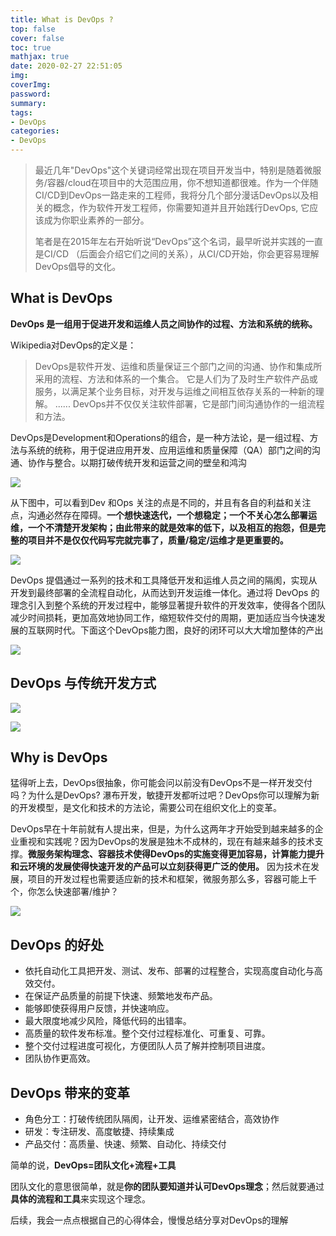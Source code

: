 ```yaml
---
title: What is DevOps ?
top: false
cover: false
toc: true
mathjax: true
date: 2020-02-27 22:51:05
img:
coverImg:
password:
summary:
tags:
- DevOps
categories:
- DevOps
---
```


> 最近几年"DevOps"这个关键词经常出现在项目开发当中，特别是随着微服务/容器/cloud在项目中的大范围应用，你不想知道都很难。作为一个伴随CI/CD到DevOps一路走来的工程师，我将分几个部分漫话DevOps以及相关的概念，作为软件开发工程师，你需要知道并且开始践行DevOps, 它应该成为你职业素养的一部分。
>
> 笔者是在2015年左右开始听说“DevOps”这个名词，最早听说并实践的一直是CI/CD （后面会介绍它们之间的关系），从CI/CD开始，你会更容易理解DevOps倡导的文化。

## What is DevOps

**DevOps 是一组用于促进开发和运维人员之间协作的过程、方法和系统的统称。**

Wikipedia对DevOps的定义是：
> DevOps是软件开发、运维和质量保证三个部门之间的沟通、协作和集成所采用的流程、方法和体系的一个集合。 它是人们为了及时生产软件产品或服务，以满足某个业务目标，对开发与运维之间相互依存关系的一种新的理解。 ...... DevOps并不仅仅关注软件部署，它是部门间沟通协作的一组流程和方法。

DevOps是Development和Operations的组合，是一种方法论，是一组过程、方法与系统的统称，用于促进应用开发、应用运维和质量保障（QA）部门之间的沟通、协作与整合。以期打破传统开发和运营之间的壁垒和鸿沟  

![](https://gitee.com/owen2016/pic-hub/raw/master/pics/20201020232721.png)

从下图中，可以看到Dev 和Ops 关注的点是不同的，并且有各自的利益和关注点，沟通必然存在障碍。**一个想快速迭代，一个想稳定；一个不关心怎么部署运维，一个不清楚开发架构；由此带来的就是效率的低下，以及相互的抱怨，但是完整的项目并不是仅仅代码写完就完事了，质量/稳定/运维才是更重要的。**

![](https://gitee.com/owen2016/pic-hub/raw/master/pics/20201020232740.png)

DevOps 提倡通过一系列的技术和工具降低开发和运维人员之间的隔阂，实现从开发到最终部署的全流程自动化，从而达到开发运维一体化。通过将 DevOps 的理念引入到整个系统的开发过程中，能够显著提升软件的开发效率，使得各个团队减少时间损耗，更加高效地协同工作，缩短软件交付的周期，更加适应当今快速发展的互联网时代。下面这个DevOps能力图，良好的闭环可以大大增加整体的产出

![](https://gitee.com/owen2016/pic-hub/raw/master/pics/20201020232754.png)

## DevOps 与传统开发方式

![](https://gitee.com/owen2016/pic-hub/raw/master/pics/20201020232821.png)

![](https://gitee.com/owen2016/pic-hub/raw/master/pics/20201020232836.png)

## Why is DevOps

猛得听上去，DevOps很抽象，你可能会问以前没有DevOps不是一样开发交付吗？为什么是DevOps?
瀑布开发，敏捷开发都听过吧？DevOps你可以理解为新的开发模型，是文化和技术的方法论，需要公司在组织文化上的变革。

DevOps早在十年前就有人提出来，但是，为什么这两年才开始受到越来越多的企业重视和实践呢？因为DevOps的发展是独木不成林的，现在有越来越多的技术支撑。**微服务架构理念、容器技术使得DevOps的实施变得更加容易，计算能力提升和云环境的发展使得快速开发的产品可以立刻获得更广泛的使用。**
因为技术在发展，项目的开发过程也需要适应新的技术和框架，微服务那么多，容器可能上千个，你怎么快速部署/维护？

![](https://gitee.com/owen2016/pic-hub/raw/master/pics/20201020232921.png)

## DevOps 的好处

- 依托自动化工具把开发、测试、发布、部署的过程整合，实现高度自动化与高效交付。
- 在保证产品质量的前提下快速、频繁地发布产品。
- 能够即使获得用户反馈，并快速响应。
- 最大限度地减少风险，降低代码的出错率。
- 高质量的软件发布标准。整个交付过程标准化、可重复、可靠。
- 整个交付过程进度可视化，方便团队人员了解并控制项目进度。
- 团队协作更高效。

## DevOps 带来的变革

- 角色分工：打破传统团队隔阂，让开发、运维紧密结合，高效协作
- 研发：专注研发、高度敏捷、持续集成
- 产品交付：高质量、快速、频繁、自动化、持续交付

简单的说，**DevOps=团队文化+流程+工具**

团队文化的意思很简单，就是**你的团队要知道并认可DevOps理念**；然后就要通过**具体的流程和工具**来实现这个理念。

后续，我会一点点根据自己的心得体会，慢慢总结分享对DevOps的理解
